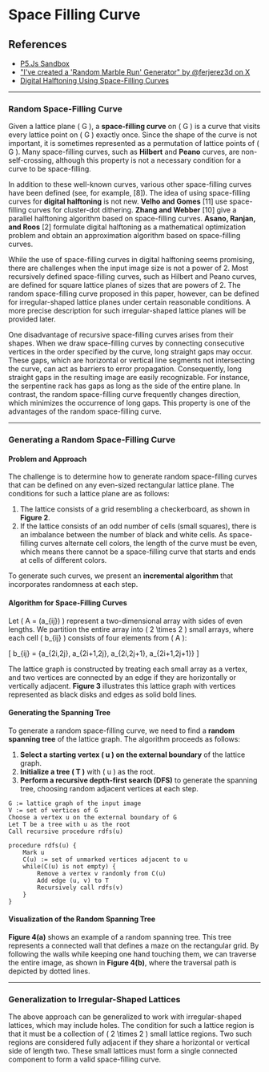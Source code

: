# Space Filling Curve

## References

- [P5.Js Sandbox](https://codesandbox.io/p/sandbox/space-filling-curve-n2mtmy)
- ["I've created a 'Random Marble Run' Generator" by @ferjerez3d on X](https://x.com/ferjerez3d/status/1233730556661305344)
- [Digital Halftoning Using Space-Filling Curves](https://dspace.jaist.ac.jp/dspace/bitstream/10119/4724/1/71.pdf)

---

### Random Space-Filling Curve

Given a lattice plane \( G \), a **space-filling curve** on \( G \) is a curve that visits every lattice point on \( G \) exactly once. Since the shape of the curve is not important, it is sometimes represented as a permutation of lattice points of \( G \). Many space-filling curves, such as **Hilbert** and **Peano** curves, are non-self-crossing, although this property is not a necessary condition for a curve to be space-filling.

In addition to these well-known curves, various other space-filling curves have been defined (see, for example, [8]). The idea of using space-filling curves for **digital halftoning** is not new. **Velho and Gomes** [11] use space-filling curves for cluster-dot dithering. **Zhang and Webber** [10] give a parallel halftoning algorithm based on space-filling curves. **Asano, Ranjan, and Roos** [2] formulate digital halftoning as a mathematical optimization problem and obtain an approximation algorithm based on space-filling curves.

While the use of space-filling curves in digital halftoning seems promising, there are challenges when the input image size is not a power of 2. Most recursively defined space-filling curves, such as Hilbert and Peano curves, are defined for square lattice planes of sizes that are powers of 2. The random space-filling curve proposed in this paper, however, can be defined for irregular-shaped lattice planes under certain reasonable conditions. A more precise description for such irregular-shaped lattice planes will be provided later.

One disadvantage of recursive space-filling curves arises from their shapes. When we draw space-filling curves by connecting consecutive vertices in the order specified by the curve, long straight gaps may occur. These gaps, which are horizontal or vertical line segments not intersecting the curve, can act as barriers to error propagation. Consequently, long straight gaps in the resulting image are easily recognizable. For instance, the serpentine rack has gaps as long as the side of the entire plane. In contrast, the random space-filling curve frequently changes direction, which minimizes the occurrence of long gaps. This property is one of the advantages of the random space-filling curve.

---

### Generating a Random Space-Filling Curve

#### Problem and Approach

The challenge is to determine how to generate random space-filling curves that can be defined on any even-sized rectangular lattice plane. The conditions for such a lattice plane are as follows:

1. The lattice consists of a grid resembling a checkerboard, as shown in **Figure 2**.
2. If the lattice consists of an odd number of cells (small squares), there is an imbalance between the number of black and white cells. As space-filling curves alternate cell colors, the length of the curve must be even, which means there cannot be a space-filling curve that starts and ends at cells of different colors.

To generate such curves, we present an **incremental algorithm** that incorporates randomness at each step.

#### Algorithm for Space-Filling Curves

Let \( A = (a_{ij}) \) represent a two-dimensional array with sides of even lengths. We partition the entire array into \( 2 \times 2 \) small arrays, where each cell \( b_{ij} \) consists of four elements from \( A \):

\[
b_{ij} = \{a_{2i,2j}, a_{2i+1,2j}, a_{2i,2j+1}, a_{2i+1,2j+1}\}
\]

The lattice graph is constructed by treating each small array as a vertex, and two vertices are connected by an edge if they are horizontally or vertically adjacent. **Figure 3** illustrates this lattice graph with vertices represented as black disks and edges as solid bold lines.

#### Generating the Spanning Tree

To generate a random space-filling curve, we need to find a **random spanning tree** of the lattice graph. The algorithm proceeds as follows:

1. **Select a starting vertex \( u \) on the external boundary** of the lattice graph.
2. **Initialize a tree \( T \)** with \( u \) as the root.
3. **Perform a recursive depth-first search (DFS)** to generate the spanning tree, choosing random adjacent vertices at each step.

```plaintext
G := lattice graph of the input image
V := set of vertices of G
Choose a vertex u on the external boundary of G
Let T be a tree with u as the root
Call recursive procedure rdfs(u)

procedure rdfs(u) {
    Mark u
    C(u) := set of unmarked vertices adjacent to u
    while(C(u) is not empty) {
        Remove a vertex v randomly from C(u)
        Add edge (u, v) to T
        Recursively call rdfs(v)
    }
}
```

#### Visualization of the Random Spanning Tree

**Figure 4(a)** shows an example of a random spanning tree. This tree represents a connected wall that defines a maze on the rectangular grid. By following the walls while keeping one hand touching them, we can traverse the entire image, as shown in **Figure 4(b)**, where the traversal path is depicted by dotted lines.

---

### Generalization to Irregular-Shaped Lattices

The above approach can be generalized to work with irregular-shaped lattices, which may include holes. The condition for such a lattice region is that it must be a collection of \( 2 \times 2 \) small lattice regions. Two such regions are considered fully adjacent if they share a horizontal or vertical side of length two. These small lattices must form a single connected component to form a valid space-filling curve.

